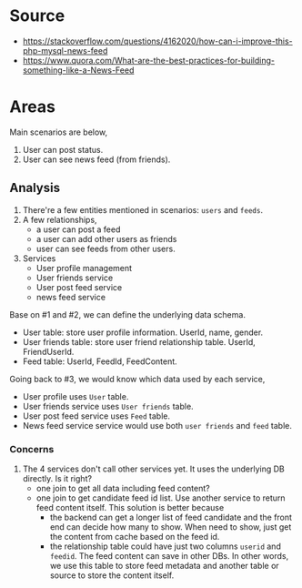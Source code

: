 # Source
* https://stackoverflow.com/questions/4162020/how-can-i-improve-this-php-mysql-news-feed
* https://www.quora.com/What-are-the-best-practices-for-building-something-like-a-News-Feed

# Areas
Main scenarios are below,

1. User can post status.
2. User can see news feed (from friends).

## Analysis
1. There're a few entities mentioned in scenarios: `users` and `feeds`.
2. A few relationships,
    * a user can post a feed
    * a user can add other users as friends
    * user can see feeds from other users.
3. Services
    * User profile management
    * User friends service
    * User post feed service
    * news feed service
 
 Base on #1 and #2, we can define the underlying data schema.
 
 * User table: store user profile information. UserId, name, gender.
 * User friends table: store user friend relationship table. UserId, FriendUserId.
 * Feed table: UserId, FeedId, FeedContent.
 
 Going back to #3, we would know which data used by each service,
 
 * User profile uses `User` table.
 * User friends service uses `User friends` table.
 * User post feed service uses `Feed` table.
 * News feed service service would use both `user friends` and `feed` table.
 
 ### Concerns
 1. The 4 services don't call other services yet. It uses the underlying DB directly. Is it right? 
    * one join to get all data including feed content?
    * one join to get candidate feed id list. Use another service to return feed content itself. This solution is better because
      * the backend can get a longer list of feed candidate and the front end can decide how many to show. When need to show, just get the content from cache based on the feed id.
      * the relationship table could have just two columns `userid` and `feedid`. The feed content can save in other DBs. In other words, we use this table to store feed metadata and another table or source to store the content itself.
